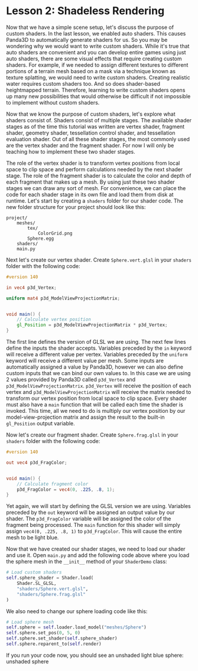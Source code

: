 # Lesson 2: Shadeless Rendering

Now that we have a simple scene setup, let's discuss the purpose of custom shaders. In the last lesson, we enabled auto shaders. This causes Panda3D to automatically generate shaders for us. So you may be wondering why we would want to write custom shaders. While it's true that auto shaders are convenient and you can develop entire games using just auto shaders, there are some visual effects that require creating custom shaders. For example, if we needed to assign different textures to different portions of a terrain mesh based on a mask via a technique known as texture splatting, we would need to write custom shaders. Creating realistic water requires custom shaders too. And so does shader-based heightmapped terrain. Therefore, learning to write custom shaders opens up many new possibilities that would otherwise be difficult if not impossible to implement without custom shaders.  

Now that we know the purpose of custom shaders, let's explore what shaders consist of. Shaders consist of multiple stages. The available shader stages as of the time this tutorial was written are vertex shader, fragment shader, geometry shader, tessellation control shader, and tessellation evaluation shader. Out of all these shader stages, the most commonly used are the vertex shader and the fragment shader. For now I will only be teaching how to implement these two shader stages.  

The role of the vertex shader is to transform vertex positions from local space to clip space and perform calculations needed by the next shader stage. The role of the fragment shader is to calculate the color and depth of each fragment that makes up a mesh. By using just these two shader stages we can draw any sort of mesh. For convenience, we can place the code for each shader stage in its own file and load them from disk at runtime. Let's start by creating a `shaders` folder for our shader code. The new folder structure for your project should look like this:
```
project/
    meshes/
        tex/
            ColorGrid.png
        Sphere.egg
    shaders/
    main.py
```

Next let's create our vertex shader. Create `Sphere.vert.glsl` in your `shaders` folder with the following code:
```glsl
#version 140

in vec4 p3d_Vertex;

uniform mat4 p3d_ModelViewProjectionMatrix;


void main() {
    // Calculate vertex position
    gl_Position = p3d_ModelViewProjectionMatrix * p3d_Vertex;
}
```

The first line defines the version of GLSL we are using. The next few lines define the inputs the shader accepts. Variables preceded by the `in` keyword will receive a different value per vertex. Variables preceded by the `uniform` keyword will receive a different value per mesh. Some inputs are automatically assigned a value by Panda3D, however we can also define custom inputs that we can bind our own values to. In this case we are using 2 values provided by Panda3D called `p3d_Vertex` and `p3d_ModelViewProjectionMatrix`. `p3d_Vertex` will receive the position of each vertex and `p3d_ModelViewProjectionMatrix` will receive the matrix needed to transform our vertex position from local space to clip space. Every shader must also have a `main` function that will be called each time the shader is invoked. This time, all we need to do is multiply our vertex position by our model-view-projection matrix and assign the result to the built-in `gl_Position` output variable.  

Now let's create our fragment shader. Create `Sphere.frag.glsl` in your `shaders` folder with the following code:
```glsl
#version 140

out vec4 p3d_FragColor;


void main() {
    // Calculate fragment color
    p3d_FragColor = vec4(0, .225, .8, 1);
}
```

Yet again, we will start by defining the GLSL version we are using. Variables preceded by the `out` keyword will be assigned an output value by our shader. The `p3d_FragColor` variable will be assigned the color of the fragment being processed. The `main` function for this shader will simply assign `vec4(0, .225, .8, 1)` to `p3d_FragColor`. This will cause the entire mesh to be light blue.  

Now that we have created our shader stages, we need to load our shader and use it. Open `main.py` and add the following code above where you load the sphere mesh in the `__init__` method of your `ShaderDemo` class:
```python
# Load custom shaders
self.sphere_shader = Shader.load(
    Shader.SL_GLSL,
    "shaders/Sphere.vert.glsl",
    "shaders/Sphere.frag.glsl"
)
```

We also need to change our sphere loading code like this:
```python
# Load sphere mesh
self.sphere = self.loader.load_model("meshes/Sphere")
self.sphere.set_pos(0, 5, 0)
self.sphere.set_shader(self.sphere_shader)
self.sphere.reparent_to(self.render)
```

If you run your code now, you should see an unshaded light blue sphere:
unshaded sphere

